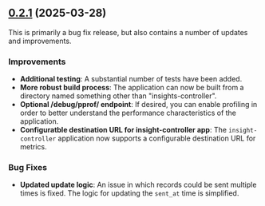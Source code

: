 ## [0.2.1](https://github.com/Cloudzero/cloudzero-insights-controller/compare/v0.2.1...v0.2.0) (2025-03-28)

This is primarily a bug fix release, but also contains a number of updates and
improvements.

### Improvements

- **Additional testing**: A substantial number of tests have been added.
- **More robust build process**: The application can now be built from a
  directory named something other than "insights-controller".
- **Optional /debug/pprof/ endpoint**: If desired, you can enable profiling in
  order to better understand the performance characteristics of the application.
- **Configuratble destination URL for insight-controller app**: The
  `insight-controller` application now supports a configurable destination URL
  for metrics.

### Bug Fixes

- **Updated update logic**: An issue in which records could be sent multiple
  times is fixed. The logic for updating the `sent_at` time is simplified.
